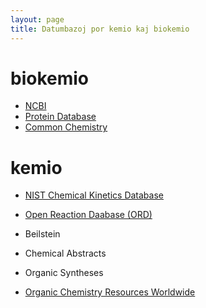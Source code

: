 ```yaml
---
layout: page
title: Datumbazoj por kemio kaj biokemio
---
```


# biokemio
- [NCBI](https://pubchem.ncbi.nlm.nih.gov)
- [Protein Database](https://www.rcsb.org/)
- [Common Chemistry](https://commonchemistry.cas.org)

# kemio
- [NIST Chemical Kinetics Database](https://kinetics.nist.gov)
- [Open Reaction Daabase (ORD)](https://docs.open-reaction-database.org)
- Beilstein
- Chemical Abstracts 
- Organic Syntheses

- [Organic Chemistry Resources Worldwide](http://www.organicworldwide.net/)

<!-- 

# softvaro kaj iloj...

aldonante la SMILE-formulon oni povas rigardi tie 3D-modelon
https://chemapps.stolaf.edu/jmol/jmol.php
-->